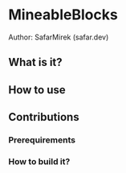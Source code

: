 # MineableBlocks
Author: SafarMirek (safar.dev)

## What is it?

## How to use

## Contributions
### Prerequirements

### How to build it?

